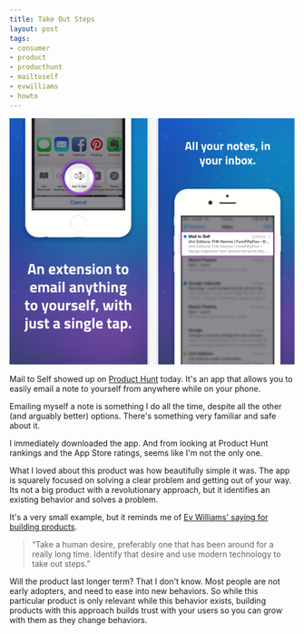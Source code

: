 ```yaml
---
title: Take Out Steps
layout: post
tags:
- consumer
- product
- producthunt
- mailtoself
- evwilliams
- howto
---
```


![mailtoself](/images/mailtoself.png)

Mail to Self showed up on [Product Hunt](https://www.producthunt.com/posts/mail-to-self) today. It's an app that allows you to easily email a note to yourself from anywhere while on your phone.

Emailing myself a note is something I do all the time, despite all the other (and arguably better) options. There's something very familiar and safe about it. 

I immediately downloaded the app. And from looking at Product Hunt rankings and the App Store ratings, seems like I'm not the only one. 

What I loved about this product was how beautifully simple it was. The app is squarely focused on solving a clear problem and getting out of your way. Its not a big product with a revolutionary approach, but it identifies an existing behavior and solves a problem. 

It's a very small example, but it reminds me of [Ev Williams' saying for building products](http://www.wired.com/2013/09/ev-williams-xoxo/).

>“Take a human desire, preferably one that has been around for a really long time. Identify that desire and use modern technology to take out steps.”

Will the product last longer term? That I don't know. Most people are not early adopters, and need to ease into new behaviors. So while this particular product is only relevant while this behavior exists, building products with this approach builds trust with your users so you can grow with them as they change behaviors. 

